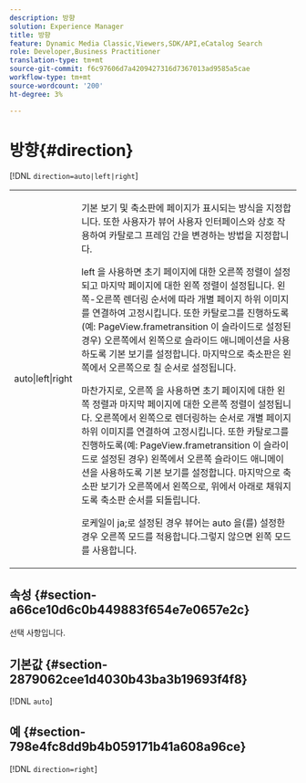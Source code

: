 ```yaml
---
description: 방향
solution: Experience Manager
title: 방향
feature: Dynamic Media Classic,Viewers,SDK/API,eCatalog Search
role: Developer,Business Practitioner
translation-type: tm+mt
source-git-commit: f6c97606d7a4209427316d7367013ad9585a5cae
workflow-type: tm+mt
source-wordcount: '200'
ht-degree: 3%

---
```



# 방향{#direction}

[!DNL `direction=auto|left|right`]

<table id="table_1D425B7685D448459CD3FE8D683C813C"> 
 <tbody> 
  <tr> 
   <td colname="col1"> <p> <span class="codeph"> auto|left|right  </span> </p> </td> 
   <td colname="col2"> <p>기본 보기 및 축소판에 페이지가 표시되는 방식을 지정합니다. 또한 사용자가 뷰어 사용자 인터페이스와 상호 작용하여 카탈로그 프레임 간을 변경하는 방법을 지정합니다. </p> <p><span class="codeph"> left </span>을 사용하면 초기 페이지에 대한 오른쪽 정렬이 설정되고 마지막 페이지에 대한 왼쪽 정렬이 설정됩니다. 왼쪽-오른쪽 렌더링 순서에 따라 개별 페이지 하위 이미지를 연결하여 고정시킵니다. 또한 카탈로그를 진행하도록(예: <span class="codeph"> PageView.frametransition </span>이 슬라이드로 설정된 경우) 오른쪽에서 왼쪽으로 슬라이드 애니메이션을 사용하도록 기본 보기를 설정합니다. 마지막으로 축소판은 왼쪽에서 오른쪽으로 칠 순서로 설정됩니다. </p> <p>마찬가지로, <span class="codeph"> 오른쪽 </span>을 사용하면 초기 페이지에 대한 왼쪽 정렬과 마지막 페이지에 대한 오른쪽 정렬이 설정됩니다. 오른쪽에서 왼쪽으로 렌더링하는 순서로 개별 페이지 하위 이미지를 연결하여 고정시킵니다. 또한 카탈로그를 진행하도록(예: <span class="codeph"> PageView.frametransition </span>이 슬라이드로 설정된 경우) 왼쪽에서 오른쪽 슬라이드 애니메이션을 사용하도록 기본 보기를 설정합니다. 마지막으로 축소판 보기가 오른쪽에서 왼쪽으로, 위에서 아래로 채워지도록 축소판 순서를 되돌립니다. </p> <p>로케일이 <span class="codeph"> ja;로 설정된 경우 뷰어는 <span class="codeph"> auto </span>을(를) 설정한 경우 <span class="codeph"> 오른쪽 </span> 모드를 적용합니다.</span>그렇지 않으면 <span class="codeph"> 왼쪽 </span> 모드를 사용합니다. </p> </td> 
  </tr> 
 </tbody> 
</table>

## 속성 {#section-a66ce10d6c0b449883f654e7e0657e2c}

선택 사항입니다.

## 기본값 {#section-2879062cee1d4030b43ba3b19693f4f8}

[!DNL `auto`]

## 예 {#section-798e4fc8dd9b4b059171b41a608a96ce}

[!DNL `direction=right`]
